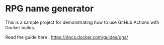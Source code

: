# RPG name generator

This is a sample project for demonstrating how to use GitHub Actions with
Docker builds.

Read the guide here : <https://docs.docker.com/guides/gha/>
